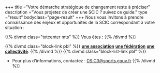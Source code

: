 +++
title ="Votre démarche stratégique de changement reste à préciser"
description ="Vous projetez de créer une SCIC ? suivez ce guide."
type ="result"
bodyclass="page-result"
+++
Nous vous invitons à prendre connaissance des enjeux et opportunités de la SCIC correspondant à votre situation :

{{% divmd class="txtcenter mts" %}}
Vous êtes :
{{% /divmd %}}

{{% divmd class="block-link pbl" %}}
[**une association**](/association/) [**une fédération**](/federation/) [**une collectivité**](/collectivite/).
{{% /divmd %}}
{{% divmd class="block-list-link pbl" %}}

- Pour plus d’informations, contactez : 
[DS.C3@sports.gouv.fr](mailto:DS.C3@sports.gouv.fr)
{{% /divmd %}}